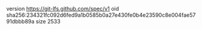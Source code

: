 version https://git-lfs.github.com/spec/v1
oid sha256:234321fc092d6fed9a1b0585b0a27e430fe0b4e23590c8e004fae5791dbbb89a
size 2533
